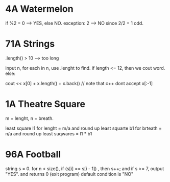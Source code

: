 # 4A Watermelon

if %2 = 0 --> YES, else NO.
exception: 2 --> NO since 2/2 = 1 odd.

# 71A Strings

.length() > 10 --> too long

input n, for each in n, use .lenght to find. if length <= 12, then we cout word. else:

cout << x[0] + x.length() + x.back()    // note that c++ dont accept x[:-1]


# 1A Theatre Square

m = lenght, n = breath.

least square l1 for lenght = m/a and round up
least squarte b1 for brteath = n/a and round up
least suqwares = l1 * b1

# 96A Football

string s = 0. for n < size(), if (s[i] == s[i - 1]) , then s++; and if s >= 7, output "YES". and returns 0 (exit program)
default condition is "NO"